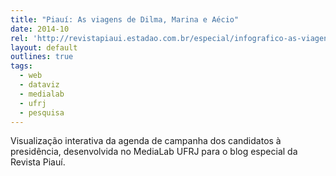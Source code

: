 ```yaml
---
title: "Piauí: As viagens de Dilma, Marina e Aécio"
date: 2014-10
rel: 'http://revistapiaui.estadao.com.br/especial/infografico-as-viagens-de-dilma-marina-e-aecio/'
layout: default
outlines: true
tags:
  - web
  - dataviz
  - medialab
  - ufrj
  - pesquisa
---
```


Visualização interativa da agenda de campanha dos candidatos à presidência, desenvolvida no MediaLab UFRJ para o blog especial da Revista Piauí.
